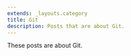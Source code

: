 ```yaml
---
extends: _layouts.category
title: Git
description: Posts that are about Git.
---
```


These posts are about Git.
